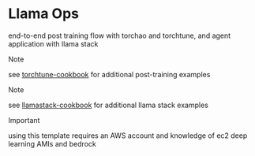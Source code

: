 # Llama Ops

end-to-end post training flow with torchao and torchtune, and agent application with llama stack

> [!NOTE]
> see [torchtune-cookbook](https://github.com/jxtngx/torchtune-cookbook) for additional post-training examples

> [!NOTE]
> see [llamastack-cookbook](https://github.com/jxtngx/llamastack-cookbook) for additional llama stack examples

> [!IMPORTANT]
> using this template requires an AWS account and knowledge of ec2 deep learning AMIs and bedrock

